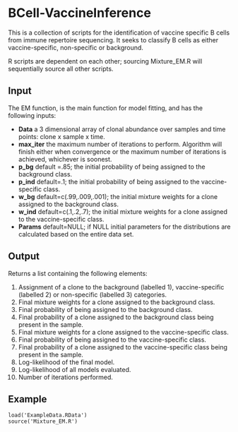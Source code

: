 # BCell-VaccineInference

This is a collection of scripts for the identification of vaccine specific B cells from immune repertoire sequencing.
It seeks to classify B cells as either vaccine-specific, non-specific or background.

R scripts are dependent on each other; sourcing Mixture_EM.R will sequentially source all other scripts.

## Input
The EM function, is the main function for model fitting, and has the following inputs:

- **Data** a 3 dimensional array of clonal abundance over samples and time points: clone x sample x time.
- **max_iter** the maximum number of iterations to perform. Algorithm will finish either when convergence or the maximum number of iterations is achieved, whichever is soonest.
- **p_bg** default =.85; the initial probability of being assigned to the background class.
- **p_ind** default=.1; the initial probability of being assigned to the vaccine-specific class.
- **w_bg** default=c(.99,.009,.001); the initial mixture weights for a clone assigned to the background class.
- **w_ind** default=c(.1,.2,.7); the initial mixture weights for a clone assigned to the vaccine-specific class.
- **Params** default=NULL; if NULL initial parameters for the distributions are calculated based on the entire data set.

## Output

Returns a list containing the following elements:

1. Assignment of a clone to the background (labelled 1), vaccine-specific (labelled 2) or non-specific (labelled 3) categories.
2. Final mixture weights for a clone assigned to the background class.
3. Final probability of being assigned to the background class.
4. Final probability of a clone assigned to the background class being present in the sample.
5. Final mixture weights for a clone assigned to the vaccine-specific class.
6. Final probability of being assigned to the vaccine-specific class.
7. Final probability of a clone assigned to the vaccine-specific class being present in the sample.
8. Log-likelihood of the final model.
9. Log-likelihood of all models evaluated.
10. Number of iterations performed.

## Example

```
load('ExampleData.RData')
source('Mixture_EM.R')
```
